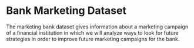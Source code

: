 # Bank Marketing Dataset

The marketing bank dataset gives information about a marketing campaign of a financial institution in which we will analyze ways to look for future strategies in order to improve future marketing campaigns for the bank.



